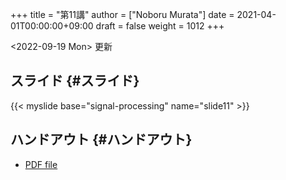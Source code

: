 +++
title = "第11講"
author = ["Noboru Murata"]
date = 2021-04-01T00:00:00+09:00
draft = false
weight = 1012
+++

<span class="timestamp-wrapper"><span class="timestamp">&lt;2022-09-19 Mon&gt; </span></span> 更新


## スライド {#スライド}

{{< myslide base="signal-processing" name="slide11" >}}


## ハンドアウト {#ハンドアウト}

-   [PDF file](https://noboru-murata.github.io/signal-processing/pdfs/slide11.pdf)
